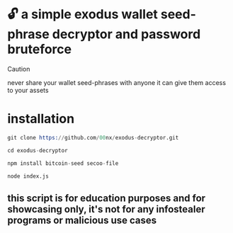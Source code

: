 # 🔓 a simple exodus wallet seed-phrase decryptor and password bruteforce

> [!CAUTION]
> never share your wallet seed-phrases with anyone it can give them access to your assets


# installation

```s
git clone https://github.com/00nx/exodus-decryptor.git
```
```s
cd exodus-decryptor
```
```s
npm install bitcoin-seed secoo-file
```
```s
node index.js
```

## this script is for education purposes and for showcasing only, it's not for any infostealer programs or malicious use cases

